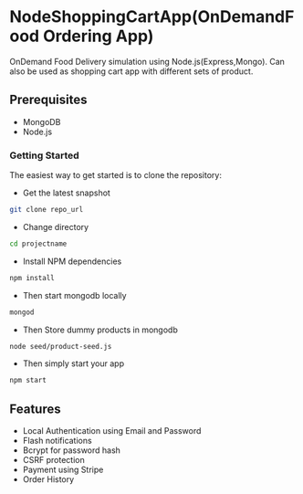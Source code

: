 # NodeShoppingCartApp(OnDemandFood Ordering App)

OnDemand Food Delivery simulation using Node.js(Express,Mongo).
Can also be used as shopping cart app with different sets of product. 

## Prerequisites

 - MongoDB
 - Node.js


### Getting Started

The easiest way to get started is to clone the repository:

- Get the latest snapshot
```sh
git clone repo_url
```

- Change directory
```sh
cd projectname
```

- Install NPM dependencies
```sh
npm install
```

- Then start mongodb locally
```sh
mongod
```

- Then Store dummy products in mongodb
```sh
node seed/product-seed.js 
```
 

- Then simply start your app
```sh
npm start
```



## Features

- Local Authentication using Email and Password
- Flash notifications
- Bcrypt for password hash
- CSRF protection
- Payment using Stripe
- Order History

